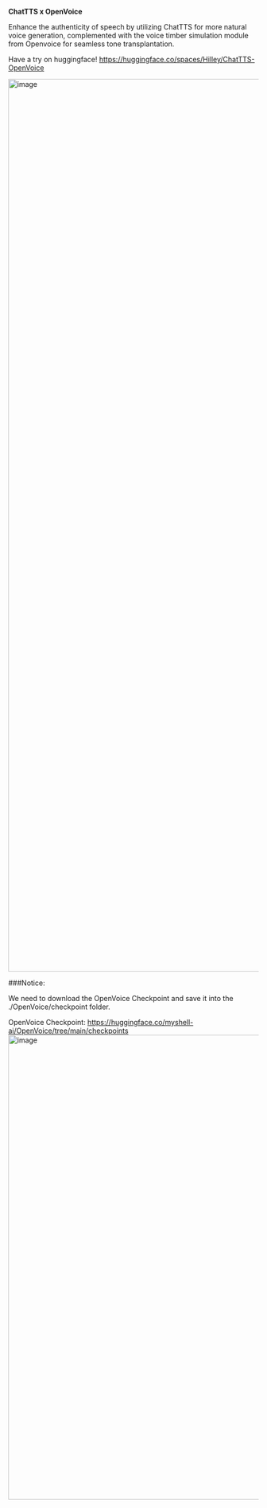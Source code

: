 __ChatTTS x OpenVoice__

Enhance the authenticity of speech by utilizing ChatTTS for more natural voice generation, complemented with the voice timber simulation module from Openvoice for seamless tone transplantation.

Have a try on huggingface!
https://huggingface.co/spaces/Hilley/ChatTTS-OpenVoice

<img width="1792" alt="image" src="https://github.com/HKoon/ChatTTS-OpenVoice/assets/24382626/9d9592f1-b527-4c7a-b7f8-caf2cd25bc1d">



###Notice:

We need to download the OpenVoice Checkpoint and save it into the ./OpenVoice/checkpoint folder.

OpenVoice Checkpoint: https://huggingface.co/myshell-ai/OpenVoice/tree/main/checkpoints
<img width="933" alt="image" src="https://github.com/user-attachments/assets/8ff87528-805e-4ba9-82fb-4571cc456fd6">
